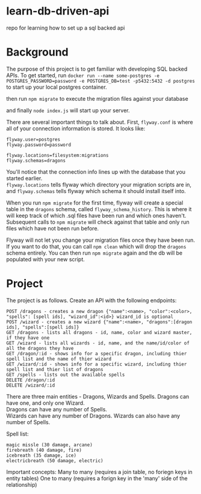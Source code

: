 # learn-db-driven-api
repo for learning how to set up a sql backed api

# Background

The purpose of this project is to get familiar with developing SQL backed APIs. To get started, run `docker run --name some-postgres -e POSTGRES_PASSWORD=password -e POSTGRES_DB=test -p5432:5432 -d postgres`
to start up your local postgres container.

then run `npm migrate` to execute the migration files against your database  

and finally `node index.js` will start up your server.

There are several important things to talk about. First, `flyway.conf` is where all of your connection information is stored. It looks like:  
```flyway.url=jdbc:postgresql://localhost:5432/test
flyway.user=postgres
flyway.password=password

flyway.locations=filesystem:migrations
flyway.schemas=dragons
```  

You'll notice that the connection info lines up with the database that you started earlier.  
`flyway.locations` tells flyway which directory your migration scripts are in, and `flyway.schemas` tells flyway which schema it should install itself into.  

When you run `npm migrate` for the first time, flyway will create a special table in the `dragons` schema, called `flyway_schema_history`. This is where it will keep track of which .sql files have been run and which ones haven't. Subsequent calls to `npm migrate` will check against that table and only run files which have not been run before.

Flyway will not let you change your migration files once they have been run. If you want to do that, you can call `npm clean` which will drop the `dragons` schema entirely. You can then run `npm migrate` again and the db will be populated with your new script.

# Project

The project is as follows. Create an API with the following endpoints:
```
POST /dragons - creates a new dragon {"name":<name>, "color":<color>, "spells": [spell ids], "wizard_id":<id>} wizard_id is optional
POST /wizard - creates a new wizard {"name":<name>, "dragons":[dragon ids], "spells":[spell ids]}
GET /dragons - lists all dragons - id, name, color and wizard master, if they have one
GET /wizard - lists all wizards - id, name, and the name/id/color of all the dragons they have
GET /dragon/:id - shows info for a specific dragon, including thier spell list and the name of thier wizard
GET /wizard/:id - shows info for a specific wizard, including thier spell list and thier list of dragons
GET /spells - lists out the available spells
DELETE /dragon/:id
DELETE /wizard/:id
```

There are three main entities - Dragons, Wizards and Spells.
Dragons can have one, and only one Wizard.  
Dragons can have any number of Spells.  
Wizards can have any number of Dragons.
Wizards can also have any number of Spells.  

Spell list:
```
magic missle (30 damage, arcane)
firebreath (40 damage, fire)
icebreath (35 damage, ice)
electricbreath (50 damage, electric)
```  

Important concepts:
Many to many (requires a join table, no foriegn keys in entity tables)
One to many (requires a forign key in the 'many' side of the relationship)

